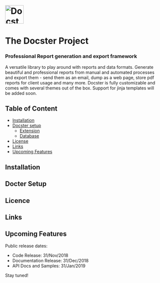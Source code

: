 # <img alt="Docster" src="" height="60">
# The Docster Project

### Professional Report generation and export framework

A versatile library to play around with reports and data formats. Generate beautiful and professional reports from manual and automated processes and export them - send them as an email, dump as a web page, store pdf reports for client usage and many more. Docster is fully customizable and comes with several themes out of the box. Support for jinja templates will be added soon.

## Table of Content
- [Installation](#installation)
- [Docster setup](#docster-setup)
    - [Extension](#extension)
    - [Database](#database)
- [License](#license)
- [Links](#links)
- [Upcoming Features](#upcoming-features)

## Installation

## Docter Setup 

## Licence 

## Links

## Upcoming Features 

Public release dates:
 - Code Release: 31/Nov/2018
 - Documentation Release: 31/Dec/2018
 - API Docs and Samples: 31/Jan/2019

Stay tuned!

